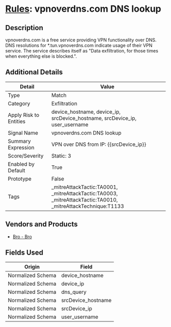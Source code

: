 # [Rules](README.md): vpnoverdns.com DNS lookup

## Description
vpnoverdns.com is a free service providing VPN functionality over DNS. DNS resolutions for *.tun.vpnoverdns.com indicate usage of their VPN service. The service describes itself as "Data exfiltration, for those times when everything else is blocked.".

## Additional Details
|Detail|Value|
|----|----|
|Type|Match|
|Category|Exfiltration|
|Apply Risk to Entities|device_hostname, device_ip, srcDevice_hostname, srcDevice_ip, user_username|
|Signal Name|vpnoverdns.com DNS lookup|
|Summary Expression|VPN over DNS from IP: {{srcDevice_ip}}|
|Score/Severity|Static: 3|
|Enabled by Default|True|
|Prototype|False|
|Tags|_mitreAttackTactic:TA0001, _mitreAttackTactic:TA0003, _mitreAttackTactic:TA0010, _mitreAttackTechnique:T1133|
## Vendors and Products
- [Bro - Bro](../products/37C866BF-72E1-470A-9072-EDB908F56951.md)


## Fields Used

|Origin|Field|
|----|----|
|Normalized Schema|device_hostname|
|Normalized Schema|device_ip|
|Normalized Schema|dns_query|
|Normalized Schema|srcDevice_hostname|
|Normalized Schema|srcDevice_ip|
|Normalized Schema|user_username|


